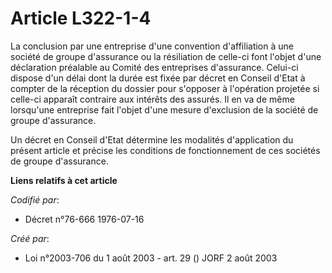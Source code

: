 # Article L322-1-4

La conclusion par une entreprise d'une convention d'affiliation à une société de groupe d'assurance ou la résiliation de
celle-ci font l'objet d'une déclaration préalable au Comité des entreprises d'assurance. Celui-ci dispose d'un délai dont la
durée est fixée par décret en Conseil d'Etat à compter de la réception du dossier pour s'opposer à l'opération projetée si
celle-ci apparaît contraire aux intérêts des assurés. Il en va de même lorsqu'une entreprise fait l'objet d'une mesure
d'exclusion de la société de groupe d'assurance.

Un décret en Conseil d'Etat détermine les modalités d'application du présent article et précise les conditions de
fonctionnement de ces sociétés de groupe d'assurance.

**Liens relatifs à cet article**

_Codifié par_:

  - Décret n°76-666 1976-07-16

_Créé par_:

  - Loi n°2003-706 du 1 août 2003 - art. 29 () JORF 2 août 2003
